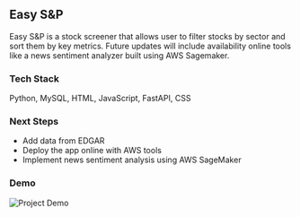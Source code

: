 ## Easy S&P
Easy S&P is a stock screener that allows user to filter stocks by sector and sort them by key metrics. Future updates will include availability online tools like a news sentiment analyzer built using AWS Sagemaker.

### Tech Stack
Python, MySQL, HTML, JavaScript, FastAPI, CSS

### Next Steps
- Add data from EDGAR
- Deploy the app online with AWS tools
- Implement news sentiment analysis using AWS SageMaker

### Demo
![Project Demo](description/easy_s_and_p.gif)
